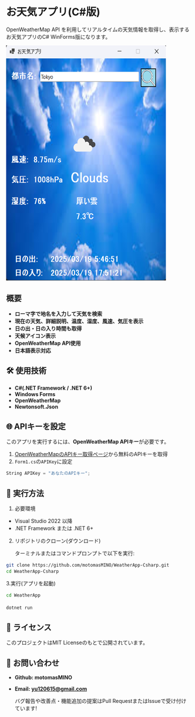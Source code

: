 # お天気アプリ(C#版)
OpenWeatherMap API を利用してリアルタイムの天気情報を取得し、表示するお天気アプリのC# WinForms版になります。

![スクショ](Screenshot.png)

## 概要
- **ローマ字で地名を入力して天気を検索**
- **現在の天気、詳細説明、温度、湿度、風速、気圧を表示**
- **日の出・日の入り時間も取得**
- **天候アイコン表示**
- **OpenWeatherMap API使用**
- **日本語表示対応**

## 🛠️ 使用技術
- **C#(.NET Framework / .NET 6+)**
- **Windows Forms**
- **OpenWeatherMap**
- **Newtonsoft.Json**

## 🌐 APIキーを設定
このアプリを実行するには、**OpenWeatherMap APIキー**が必要です。
1. [OpenWeatherMapのAPIキー取得ページ](https://home.openweathermap.org/api_keys)から無料のAPIキーを取得
2. `Form1.cs`の`APIKey`に設定
```csharp
String APIKey = "あなたのAPIキー";
```
## 🚀 実行方法
1. 必要環境
- Visual Studio 2022 以降
- .NET Framework または .NET 6+

2. リポジトリのクローン(ダウンロード)

   ターミナルまたはコマンドプロンプトで以下を実行:
```sh
git clone https://github.com/motomasMINO/WeatherApp-Csharp.git
cd WeatherApp-Csharp
```
3.実行(アプリを起動)
```sh
cd WeatherApp

dotnet run
```
## 📜 ライセンス
このプロジェクトはMIT Licenseのもとで公開されています。

## 📧 お問い合わせ
- **Github: motomasMINO**

- **Email: yu120615@gmail.com**

  バグ報告や改善点・機能追加の提案はPull RequestまたはIssueで受け付けています!